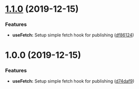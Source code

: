 # [1.1.0](https://github.com/Wadowski/react-hook-use-fetch/compare/v1.0.0...v1.1.0) (2019-12-15)


### Features

* **useFetch:** Setup simple fetch hook for publishing ([df86124](https://github.com/Wadowski/react-hook-use-fetch/commit/df861243ba45cfde7a0dc6611f571120ec76c597))

# 1.0.0 (2019-12-15)


### Features

* **useFetch:** Setup simple fetch hook for publishing ([d74daf9](https://github.com/Wadowski/react-hook-use-fetch/commit/d74daf944e45c5da4848cf079ee4ad91a57c8f5f))
